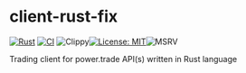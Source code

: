 # client-rust-fix

[![Rust](https://github.com/laisee/client-rust-fix/actions/workflows/rust.yml/badge.svg)](https://github.com/laisee/client-rust-fix/actions/workflows/rust.yml) 
[![CI](https://github.com/laisee/client-rust-fix/actions/workflows/ci.yml/badge.svg)](https://github.com/laisee/client-rust-fix/actions/workflows/ci.yml) 
![Clippy](https://github.com/laisee/client-rust-fix/actions/workflows/clippy.yml/badge.svg)[![License: MIT](https://img.shields.io/badge/License-MIT-yellow.svg)](https://opensource.org/licenses/MIT)![MSRV](https://img.shields.io/badge/MSRV-1.67.1-orange)


Trading client for power.trade API(s) written in Rust language
